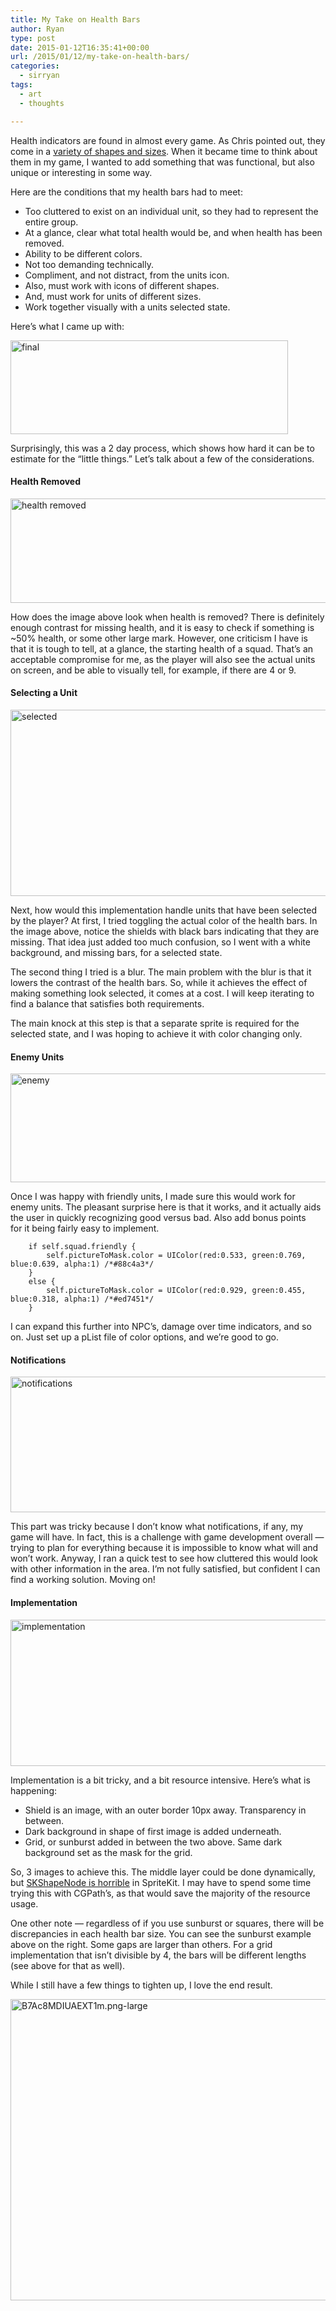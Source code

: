 ```yaml
---
title: My Take on Health Bars
author: Ryan
type: post
date: 2015-01-12T16:35:41+00:00
url: /2015/01/12/my-take-on-health-bars/
categories:
  - sirryan
tags:
  - art
  - thoughts

---
```

Health indicators are found in almost every game. As Chris pointed out, they come in a <a href="http://battleofbrothers.com/sirchris/health-display-roundup" target="_blank">variety of shapes and sizes</a>. When it became time to think about them in my game, I wanted to add something that was functional, but also unique or interesting in some way.
<!--more-->

Here are the conditions that my health bars had to meet:

  * Too cluttered to exist on an individual unit, so they had to represent the entire group.
  * At a glance, clear what total health would be, and when health has been removed.
  * Ability to be different colors.
  * Not too demanding technically.
  * Compliment, and not distract, from the units icon.
  * Also, must work with icons of different shapes.
  * And, must work for units of different sizes.
  * Work together visually with a units selected state.

Here&#8217;s what I came up with:

<div class="inlineimg">
  <img class="alignnone size-full wp-image-1527" src="http://localhost:8888/wp-content/uploads/2015/01/final-2.png" alt="final" width="444" height="150" srcset="http://localhost:8888/wp-content/uploads/2015/01/final-2.png 444w, http://localhost:8888/wp-content/uploads/2015/01/final-2-300x101.png 300w" sizes="(max-width: 444px) 100vw, 444px" />
</div>

Surprisingly, this was a 2 day process, which shows how hard it can be to estimate for the &#8220;little things.&#8221; Let&#8217;s talk about a few of the considerations.

#### Health Removed

<div class="inlineimg">
  <img class="alignnone size-large wp-image-1532" src="http://localhost:8888/wp-content/uploads/2015/01/health-removed-2.png" alt="health removed" width="573" height="167" srcset="http://localhost:8888/wp-content/uploads/2015/01/health-removed-2.png 573w, http://localhost:8888/wp-content/uploads/2015/01/health-removed-2-300x87.png 300w" sizes="(max-width: 573px) 100vw, 573px" />
</div>

How does the image above look when health is removed? There is definitely enough contrast for missing health, and it is easy to check if something is ~50% health, or some other large mark. However, one criticism I have is that it is tough to tell, at a glance, the starting health of a squad. That&#8217;s an acceptable compromise for me, as the player will also see the actual units on screen, and be able to visually tell, for example, if there are 4 or 9.

#### Selecting a Unit

<div class="inlineimg">
  <img class="alignnone size-large wp-image-1537" src="http://localhost:8888/wp-content/uploads/2015/01/selected-2.png" alt="selected" width="625" height="298" />
</div>

Next, how would this implementation handle units that have been selected by the player? At first, I tried toggling the actual color of the health bars. In the image above, notice the shields with black bars indicating that they are missing. That idea just added too much confusion, so I went with a white background, and missing bars, for a selected state.

The second thing I tried is a blur. The main problem with the blur is that it lowers the contrast of the health bars. So, while it achieves the effect of making something look selected, it comes at a cost. I will keep iterating to find a balance that satisfies both requirements.

The main knock at this step is that a separate sprite is required for the selected state, and I was hoping to achieve it with color changing only.

#### Enemy Units

<div class="inlineimg">
  <img class="alignnone size-large wp-image-1533" src="http://localhost:8888/wp-content/uploads/2015/01/enemy-2.png" alt="enemy" width="625" height="174" srcset="http://localhost:8888/wp-content/uploads/2015/01/enemy-2.png 660w, http://localhost:8888/wp-content/uploads/2015/01/enemy-2-300x84.png 300w" sizes="(max-width: 625px) 100vw, 625px" />
</div>

Once I was happy with friendly units, I made sure this would work for enemy units. The pleasant surprise here is that it works, and it actually aids the user in quickly recognizing good versus bad. Also add bonus points for it being fairly easy to implement.

        if self.squad.friendly {
            self.pictureToMask.color = UIColor(red:0.533, green:0.769, blue:0.639, alpha:1) /*#88c4a3*/
        }
        else {
            self.pictureToMask.color = UIColor(red:0.929, green:0.455, blue:0.318, alpha:1) /*#ed7451*/
        }

I can expand this further into NPC&#8217;s, damage over time indicators, and so on. Just set up a pList file of color options, and we&#8217;re good to go.

#### Notifications

<div class="inlineimg">
  <img class="alignnone size-full wp-image-1531" src="http://localhost:8888/wp-content/uploads/2015/01/notifications-1.png" alt="notifications" width="670" height="217" srcset="http://localhost:8888/wp-content/uploads/2015/01/notifications-1.png 670w, http://localhost:8888/wp-content/uploads/2015/01/notifications-1-300x97.png 300w" sizes="(max-width: 670px) 100vw, 670px" />
</div>

This part was tricky because I don&#8217;t know what notifications, if any, my game will have. In fact, this is a challenge with game development overall &#8212; trying to plan for everything because it is impossible to know what will and won&#8217;t work. Anyway, I ran a quick test to see how cluttered this would look with other information in the area. I&#8217;m not fully satisfied, but confident I can find a working solution. Moving on!

#### Implementation

<div class="inlineimg">
  <img class="alignnone size-large wp-image-1534" src="http://localhost:8888/wp-content/uploads/2015/01/implementation-3.png" alt="implementation" width="625" height="234" />
</div>

Implementation is a bit tricky, and a bit resource intensive. Here&#8217;s what is happening:

  * Shield is an image, with an outer border 10px away. Transparency in between.
  * Dark background in shape of first image is added underneath.
  * Grid, or sunburst added in between the two above. Same dark background set as the mask for the grid.

So, 3 images to achieve this. The middle layer could be done dynamically, but <a href="http://sartak.org/2014/03/skshapenode-you-are-dead-to-me.html" target="_blank">SKShapeNode is horrible</a> in SpriteKit. I may have to spend some time trying this with CGPath&#8217;s, as that would save the majority of the resource usage.

One other note &#8212; regardless of if you use sunburst or squares, there will be discrepancies in each health bar size. You can see the sunburst example above on the right. Some gaps are larger than others. For a grid implementation that isn&#8217;t divisible by 4, the bars will be different lengths (see above for that as well).

While I still have a few things to tighten up, I love the end result.

<div class="inlineimg">
  <img class="alignnone size-large wp-image-1535" src="http://localhost:8888/wp-content/uploads/2015/01/B7Ac8MDIUAEXT1m-3.png-large-3.png" alt="B7Ac8MDIUAEXT1m.png-large" width="625" height="482" />
</div>